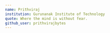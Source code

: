```yaml
---
name: Prithviraj
institution: Gurunanak Institute of Technology
quote: Where the mind is without fear.
github_user: prithvirajbytes
---
```

